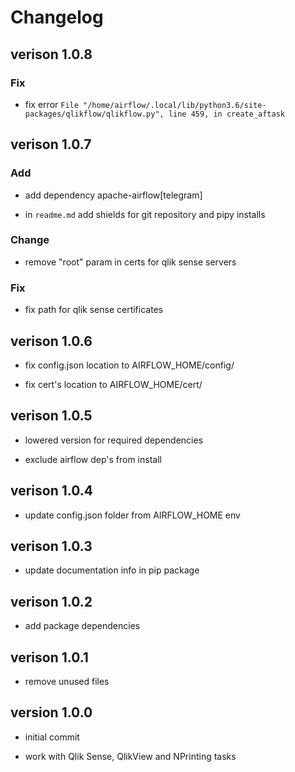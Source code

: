 # Changelog

## verison 1.0.8

### Fix

- fix error `File "/home/airflow/.local/lib/python3.6/site-packages/qlikflow/qlikflow.py", line 459, in create_aftask`

## verison 1.0.7

### Add

- add dependency apache-airflow[telegram]

- in `readme.md` add shields for git repository and pipy installs

### Change

- remove "root" param in certs for qlik sense servers

### Fix

- fix path for qlik sense certificates


## verison 1.0.6

- fix config.json location to AIRFLOW_HOME/config/

- fix cert's location to AIRFLOW_HOME/cert/

## verison 1.0.5

- lowered version for required dependencies

- exclude airflow dep's from install

## verison 1.0.4

- update config.json folder from AIRFLOW_HOME env

## verison 1.0.3

- update documentation info in pip package

## verison 1.0.2

- add package dependencies

## verison 1.0.1

- remove unused files

## version 1.0.0

- initial commit

- work with Qlik Sense, QlikView and NPrinting tasks